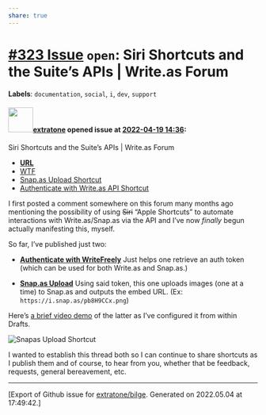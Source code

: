 ```yaml
---
share: true
---
```

# [\#323 Issue](https://github.com/extratone/bilge/issues/323) `open`: Siri Shortcuts and the Suite’s APIs | Write.as Forum
**Labels**: `documentation`, `social`, `i`, `dev`, `support`


#### <img src="https://avatars.githubusercontent.com/u/43663476?u=5047287ff0b8c3ce7f7e5858d204c9b3e57d8e44&v=4" width="50">[extratone](https://github.com/extratone) opened issue at [2022-04-19 14:36](https://github.com/extratone/bilge/issues/323):

Siri Shortcuts and the Suite’s APIs | Write.as Forum
- [**URL**](https://discuss.write.as/t/siri-shortcuts-and-the-suite-s-apis/5273)
- [WTF](https://davidblue.wtf/drafts/A401E6D6-4C44-4E5D-A351-FC20E9EC3BAF.html)
- [Snap.as Upload Shortcut](drafts://open?uuid=4C3ABD59-CF40-42B6-8D3B-69750F12ACA7)
- [Authenticate with Write.as API Shortcut](drafts://open?uuid=78B07BBF-5040-4D98-865E-9DF9BF29A06B)

I first posted a comment somewhere on this forum many months ago mentioning the possibility of using ~~Siri~~ “Apple Shortcuts” to automate interactions with Write.as/Snap.as via the API and I’ve now *finally* begun actually manifesting this, myself.

So far, I’ve published just two:

- [**Authenticate with WriteFreely**](https://routinehub.co/shortcut/11589)
Just helps one retrieve an auth token (which can be used for both Write.as and Snap.as.)

- [**Snap.as Upload**](https://routinehub.co/shortcut/11616)
Using said token, this one uploads images (one at a time) to Snap.as and outputs the embed URL. (Ex: `https://i.snap.as/pb8H9CCx.png`)

Here’s [a brief video demo](https://user-images.githubusercontent.com/43663476/164028154-b5b469ff-3ecd-4c96-9540-1c19961e46ce.MOV) of the latter as I’ve configured it from within Drafts.

![Snapas Upload Shortcut](https://i.snap.as/9yV62393.png)

I wanted to establish this thread both so I can continue to share shortcuts as I publish them and of course, to hear from you, whether that be feedback, requests, general bereavement, etc.




-------------------------------------------------------------------------------



[Export of Github issue for [extratone/bilge](https://github.com/extratone/bilge). Generated on 2022.05.04 at 17:49:42.]
